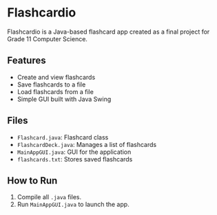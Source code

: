 # Flashcardio

Flashcardio is a Java-based flashcard app created as a final project for Grade 11 Computer Science.

## Features
- Create and view flashcards
- Save flashcards to a file
- Load flashcards from a file
- Simple GUI built with Java Swing

## Files
- `Flashcard.java`: Flashcard class
- `FlashcardDeck.java`: Manages a list of flashcards
- `MainAppGUI.java`: GUI for the application
- `flashcards.txt`: Stores saved flashcards

## How to Run
1. Compile all `.java` files.
2. Run `MainAppGUI.java` to launch the app.
